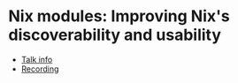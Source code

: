 # Nix modules: Improving Nix's discoverability and usability

* [Talk info]()
* [Recording](https://www.youtube.com/watch?v=dTd499Y31ig)
